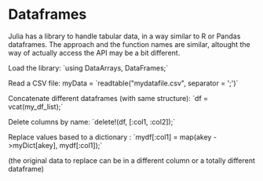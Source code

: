 # Dataframes



Julia has a library to handle tabular data, in a way similar to R or Pandas dataframes. The approach and the function names are similar, altought the way of actually access the API may be a bit different.



Load the library: \`using DataArrays, DataFrames;\`

Read a CSV file: myData = \`readtable\("mydatafile.csv", separator = ';'\)\`

Concatenate different dataframes \(with same structure\): \`df = vcat\(my\_df\_list\);\`

Delete columns by name: \`delete!\(df, \[:col1, :col2\]\);\`

Replace values based to a dictionary : \`mydf\[:col1\] = map\(akey -&gt;myDict\[akey\], mydf\[:col1\]\);\`

\(the original data to replace can be in a different column or a totally different dataframe\)



